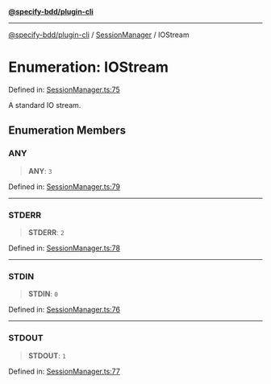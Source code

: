 [**@specify-bdd/plugin-cli**](../../README.md)

***

[@specify-bdd/plugin-cli](../../README.md) / [SessionManager](../README.md) / IOStream

# Enumeration: IOStream

Defined in: [SessionManager.ts:75](https://github.com/specify-bdd/specify-core/blob/901907d0662170f02eae5f003164a5af893b99aa/modules/@specify-bdd/plugin-cli/src/lib/SessionManager.ts#L75)

A standard IO stream.

## Enumeration Members

### ANY

> **ANY**: `3`

Defined in: [SessionManager.ts:79](https://github.com/specify-bdd/specify-core/blob/901907d0662170f02eae5f003164a5af893b99aa/modules/@specify-bdd/plugin-cli/src/lib/SessionManager.ts#L79)

***

### STDERR

> **STDERR**: `2`

Defined in: [SessionManager.ts:78](https://github.com/specify-bdd/specify-core/blob/901907d0662170f02eae5f003164a5af893b99aa/modules/@specify-bdd/plugin-cli/src/lib/SessionManager.ts#L78)

***

### STDIN

> **STDIN**: `0`

Defined in: [SessionManager.ts:76](https://github.com/specify-bdd/specify-core/blob/901907d0662170f02eae5f003164a5af893b99aa/modules/@specify-bdd/plugin-cli/src/lib/SessionManager.ts#L76)

***

### STDOUT

> **STDOUT**: `1`

Defined in: [SessionManager.ts:77](https://github.com/specify-bdd/specify-core/blob/901907d0662170f02eae5f003164a5af893b99aa/modules/@specify-bdd/plugin-cli/src/lib/SessionManager.ts#L77)
